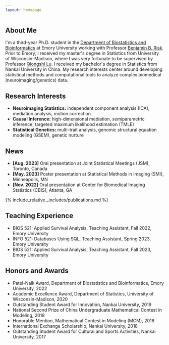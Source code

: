 ```yaml
---
layout: homepage
---
```


## About Me

I'm a third-year Ph.D. student in the [Department of Biostatistics and Bioinformatics](https://sph.emory.edu/departments/bios/index.html) at Emory University working with Professor [Benjamin B. Risk](https://github.com/thebrisklab). Prior to Emory, I received my master's degree in Statistics from University of Wisconsin-Madison, where I was very fortunate to be supervised by Professor [Qiongshi Lu](https://qlu-lab.org/people.html). I received my bachelor's degree in Statistics from Nankai University in China. My research interests center around developing statistical methods and computational tools to analyze complex biomedical (neuroimaging/genetics) data.

<!--
My name in Chinese is 王子航.
-->

<!--
## Education
- M.S. in Statistics: Data Science, University of Wisconsin-Madison, 2021
- B.S. in Statistics, Nankai University, 2020
-->

## Research Interests

- **Neuroimaging Statistics:** independent component analysis (ICA), mediation analysis, motion correction
- **Causal Inference:** high-dimensional mediation, semiparametric inference, targeted maximum likelihood estimation (TMLE)
- **Statistical Genetics:** multi-trait analysis, genomic structural equation modeling (GSEM), genetic nurture

## News

- **[Aug. 2023]** Oral presentation at Joint Statistical Meetings (JSM), Toronto, Canada
- **[May. 2023]** Poster presentation at Statistical Methods in Imaging (SMI), Minneapolis, MN
- **[Nov. 2022]** Oral presentation at Center for Biomedical Imaging Statistics (CBIS), Atlanta, GA

{% include_relative _includes/publications.md %}

## Teaching Experience
- BIOS 521: Applied Survival Analysis, Teaching Assistant, Fall 2022, Emory University
- INFO 521: Databases Using SQL, Teaching Assistant, Spring 2023, Emory University
- BIOS 521: Applied Survival Analysis, Teaching Assistant, Fall 2023, Emory University

## Honors and Awards
- Patel-Naik Award, Department of Biostatistics and Bioinformatics, Emory University, 2022
- Academic Excellence Award, Department of Statistics, University of Wisconsin-Madison, 2020
- Outstanding Student Award for Innovation, Nankai University, 2019
- National Second Prize of China Undergraduate Mathematical Contest in Modeling, 2018
- Honorable Mention, Mathematical Contest in Modeling (MCM), 2018
- International Exchange Scholarship, Nankai University, 2018
- Outstanding Student Award for Cultural and Sports Activities, Nankai University, 2017

<!--
{% include_relative _includes/services.md %}
-->

